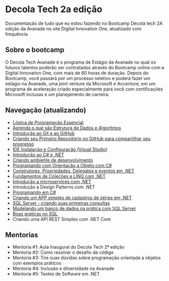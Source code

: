 # Decola Tech 2a edição

Documentação de tudo que eu estou fazendo no Bootcamp Decola tech 2A edição da Avanade  no site Digital Innovation One, atualizado com frequência



## Sobre o bootcamp

O Decola Tech Avanade é o programa de Estágio da Avanade no qual os futuros talentos poderão ser contratados através do Bootcamp online com a Digital Innovation One, com mais de 60 horas de duração. Depois do Bootcamp, você passará por um processo seletivo e poderá fazer um estágio na Avanade, uma joint venture da Microsoft e Accenture, em um programa de aceleração criado especialmente para você com certificações Microsoft inclusas e um planejamento de carreira.



## Navegação (atualizando)

- [Lógica de Programação Essencial](https://github.com/Maxtherox/Decola-Tech-Avanade/tree/main/Bootcamp-Avanade/L%C3%B3gica%20de%20programa%C3%A7%C3%A3o%20essencial/Anota%C3%A7%C3%B5es)
- [Aprenda o que são Estrutura de Dados e Algoritmos](https://github.com/Maxtherox/Decola-Tech-Avanade/tree/main/Bootcamp-Avanade/Estrutura%20de%20dados%20e%20alg)
- [Introdução ao Git e ao GitHub](https://github.com/Maxtherox/Decola-Tech-Avanade/tree/main/Bootcamp-Avanade/Introdu%C3%A7%C3%A3o%20ao%20GIT%20e%20github/Anotacoes)
- [Criando seu Primeiro Repositório no GitHub para compartilhar seu progresso](https://github.com/Maxtherox/Dio-Git-Challenge)
- [IDE Instalação e Configuração (Visual Studio)](https://github.com/Maxtherox/Estudos_VS)
- [Introdução ao C# e .NET](https://github.com/Maxtherox/Decola-Tech-Avanade/tree/main/Bootcamp-Avanade/Introdu%C3%A7%C3%A3o%20ao%20C%23)
- [Criando ambiente de desenvolvimento](https://github.com/Maxtherox/Decola-Tech-Avanade/tree/main/Bootcamp-Avanade/Ambiente_.NET)
- [Programando com Orientação a Objeto com C#](https://github.com/Maxtherox/Decola-Tech-Avanade/tree/main/Bootcamp-Avanade/POO_Csharp)
- [Construtores, Propriedades, Delegates e eventos em .NET](https://github.com/Maxtherox/Decola-Tech-Avanade/tree/main/Bootcamp-Avanade/Csharp_C-P-D-E)
- [Fundamentos de Coleções e LINQ com .NET](https://github.com/Maxtherox/Decola-Tech-Avanade/tree/main/Bootcamp-Avanade/Colecoes_E_LINQDotnet)
- [Introdução a microservices com .NET](https://github.com/Maxtherox/Decola-Tech-Avanade/tree/main/Bootcamp-Avanade/Microservi%C3%A7os/Anota%C3%A7oes)
- Introdução a Design Patterns com .NET
- [Programando em C#](https://github.com/Maxtherox/Decola-Tech-Avanade/tree/main/Bootcamp-Avanade/Desafios)
- [Criando um APP simples de cadastros de séries em .NET](https://github.com/Maxtherox/Primeiro_App_Dotnet)
- [SQL Server - criando suas primeiras consultas](https://github.com/Maxtherox/Decola-Tech-Avanade/tree/main/Bootcamp-Avanade/SQL-Server-Criando-Consulta/Anota%C3%A7%C3%B5es)
- [Modelando um banco de dados na prática com SQL Server](https://github.com/Maxtherox/Decola-Tech-Avanade/blob/main/Bootcamp-Avanade/Modelando%20Banco%20de%20dados/Anota%C3%A7%C3%B5es/Modelando%20banco%20de%20dados.md)
- [Boas praticas no SQL]()
- Criando uma API REST Simples com .NET Core



## Mentorias

- Mentoria #1: Aula Inaugural do Decola Tech 2ª edição
- Mentoria #2: Como resolver o desafio de código
- Mentoria #3: Tire suas dúvidas sobre programação orientada a objetos com exemplos práticos
- Mentoria #4: Inclusão e diiversidade na Avanade
- Mentoria #5: Testes de Software em .NET

